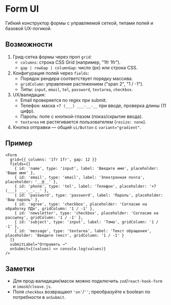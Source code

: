 # Form UI

Гибкий конструктор формы с управляемой сеткой, типами полей и базовой UX-логикой.

## Возможности

1. Грид-сетка формы через проп `grid`:
   - `columns`: строка CSS Grid (например, "1fr 1fr").
   - `gap | rowGap | columnGap`: число (px) или строка CSS.
2. Конфигурация полей через `fields`:
   - Порядок рендера соответствует порядку массива.
   - `gridColumn`: управление растяжением ("span 2", "1 / -1").
   - Типы: `input`, `email`, `tel`, `password`, `textarea`, `checkbox`.
3. UX/валидация:
   - Email проверяется по regex при submit.
   - Телефон: маска `+7 (___) ___-__-__` при вводе, проверка длины (11 цифр).
   - Пароль: поле с кнопкой-глазом (показ/скрытие ввода).
   - `textarea` не растягивается пользователем (`resize: none`).
4. Кнопка отправки — общий `ui/Button` c `variant="gradient"`.

## Пример

```tsx
<Form
  grid={{ columns: '1fr 1fr', gap: 12 }}
  fields={[
    { id: 'name', type: 'input', label: 'Введите имя', placeholder: 'Ваше имя' },
    { id: 'email', type: 'email', label: 'Электронная почта', placeholder: '__@__' },
    { id: 'phone', type: 'tel', label: 'Телефон', placeholder: '+7 (___) ___-__-__' },
    { id: 'password', type: 'password', label: 'Пароль', placeholder: 'Ваш пароль' },
    { id: 'agree', type: 'checkbox', placeholder: 'Согласие на обработку ПДн', gridColumn: '1 / -1' },
    { id: 'newsletter', type: 'checkbox', placeholder: 'Согласие на рассылку', gridColumn: '1 / -1' },
    { id: 'subject', type: 'input', label: 'Тема', gridColumn: '1 / -1' },
    { id: 'message', type: 'textarea', label: 'Текст обращения', placeholder: 'Введите текст', gridColumn: '1 / -1' }
  ]}
  submitLabel="Отправить →"
  onSubmit={(values) => console.log(values)}
/>
```

## Заметки
- Для прод-валидации/масок можно подключить `zod`/`react-hook-form` и `imask`/`cleave.js`.
- Поля `checkbox` возвращают `'on'`/`''`; преобразуйте к boolean по потребности в `onSubmit`.
